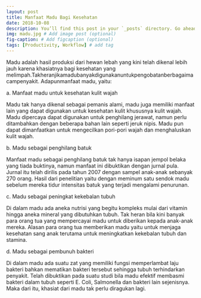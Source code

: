 ```yaml
---
layout: post
title: Manfaat Madu Bagi Kesehatan
date: 2018-10-08
description: You’ll find this post in your `_posts` directory. Go ahead and edit it and re-build the site to see your changes. # Add post description (optional)
img: madu.jpg # Add image post (optional)
fig-caption: # Add figcaption (optional)
tags: [Productivity, Workflow] # add tag
---
```


Madu adalah hasil produksi dari hewan lebah yang kini telah dikenal lebih jauh karena khasiatnya bagi kesehatan yang melimpah.Takheranjikamadubanyakdigunakanuntukpengobatanberbagaimacampenyakit. Adapunmanfaat madu, yaitu:

a. Manfaat madu untuk kesehatan kulit wajah

Madu tak hanya dikenal sebagai pemanis alami, madu juga memiliki manfaat lain yang dapat digunakan untuk kesehatan kulit khususnya kulit wajah. Madu dipercaya dapat digunakan untuk penghilang jerawat, namun perlu ditambahkan dengan beberapa bahan lain seperti jeruk nipis. Madu pun dapat dimanfaatkan untuk mengecilkan pori-pori wajah dan menghaluskan kulit wajah.

b. Madu sebagai penghilang batuk

Manfaat madu sebagai penghilang batuk tak hanya isapan jempol belaka yang tiada buktinya, namun manfaat ini dibuktikan dengan jurnal pula. Jurnal itu telah dirilis pada tahun 2007 dengan sampel anak-anak sebanyak 270 orang. Hasil dari penelitian yaitu dengan meminum satu sendok madu sebelum mereka tidur intensitas batuk yang terjadi mengalami penurunan.

c. Madu sebagai peningkat kekebalan tubuh

Di dalam madu ada aneka nutrisi yang begitu kompleks mulai dari vitamin hingga aneka mineral yang dibutuhkan tubuh. Tak heran bila kini banyak para orang tua yang mempercayai madu untuk diberikan kepada anak-anak mereka. Alasan para orang tua memberikan madu yaitu untuk menjaga kesehatan sang anak terutama untuk meningkatkan kekebalan tubuh dan stamina.

d. Madu sebagai pembunuh bakteri

Di dalam madu ada suatu zat yang memiliki fungsi memperlambat laju bakteri bahkan mematikan bakteri tersebut sehingga tubuh terhindarkan penyakit. Telah dibuktikan pada suatu studi bila madu efektif membasmi bakteri dalam tubuh seperti E. Coli, Salmonella dan bakteri lain sejenisnya. Maka dari itu, khasiat dari madu tak perlu diragukan lagi.